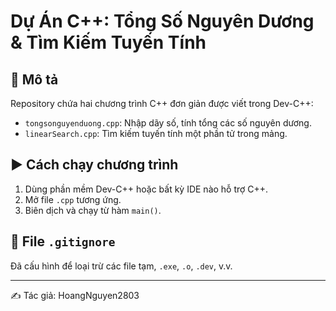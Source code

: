 # Dự Án C++: Tổng Số Nguyên Dương & Tìm Kiếm Tuyến Tính

## 📂 Mô tả

Repository chứa hai chương trình C++ đơn giản được viết trong Dev-C++:

- `tongsonguyenduong.cpp`: Nhập dãy số, tính tổng các số nguyên dương.
- `linearSearch.cpp`: Tìm kiếm tuyến tính một phần tử trong mảng.

## ▶️ Cách chạy chương trình

1. Dùng phần mềm Dev-C++ hoặc bất kỳ IDE nào hỗ trợ C++.
2. Mở file `.cpp` tương ứng.
3. Biên dịch và chạy từ hàm `main()`.

## 🧾 File `.gitignore`

Đã cấu hình để loại trừ các file tạm, `.exe`, `.o`, `.dev`, v.v.

---

✍️ Tác giả: HoangNguyen2803

